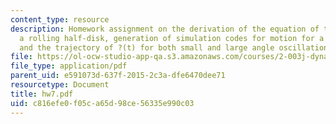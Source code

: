 ```yaml
---
content_type: resource
description: Homework assignment on the derivation of the equation of the motion for
  a rolling half-disk, generation of simulation codes for motion for a rolling half-disk,
  and the trajectory of ?(t) for both small and large angle oscillations.
file: https://ol-ocw-studio-app-qa.s3.amazonaws.com/courses/2-003j-dynamics-and-control-i-fall-2007/c816efe0f05ca65d98ce56335e990c03_hw7.pdf
file_type: application/pdf
parent_uid: e591073d-637f-2015-2c3a-dfe6470dee71
resourcetype: Document
title: hw7.pdf
uid: c816efe0-f05c-a65d-98ce-56335e990c03
---
```

